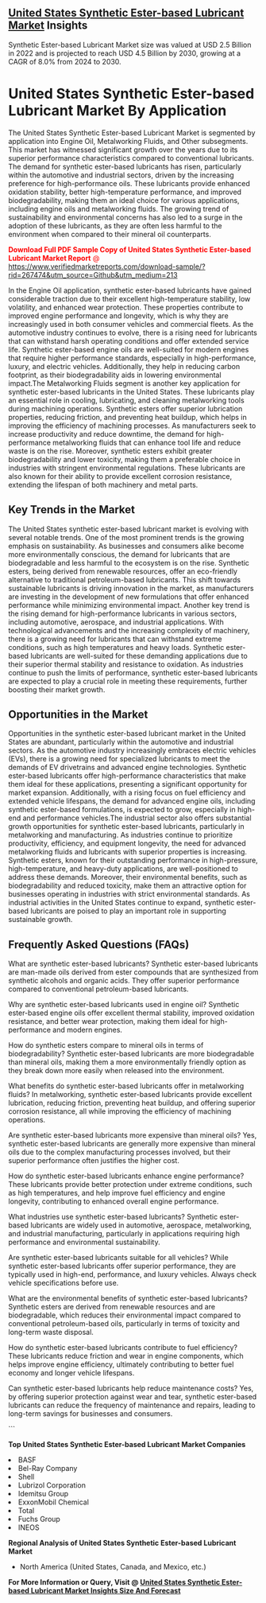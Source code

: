 <h2><a href="https://www.verifiedmarketreports.com/download-sample/?rid=267474&amp;utm_source=Github&amp;utm_medium=213" target="_blank">United States Synthetic Ester-based Lubricant Market</a> Insights</h2><p>Synthetic Ester-based Lubricant Market size was valued at USD 2.5 Billion in 2022 and is projected to reach USD 4.5 Billion by 2030, growing at a CAGR of 8.0% from 2024 to 2030.</p><p><h1>United States Synthetic Ester-based Lubricant Market By Application</h1><p>The United States Synthetic Ester-based Lubricant Market is segmented by application into Engine Oil, Metalworking Fluids, and Other subsegments. This market has witnessed significant growth over the years due to its superior performance characteristics compared to conventional lubricants. The demand for synthetic ester-based lubricants has risen, particularly within the automotive and industrial sectors, driven by the increasing preference for high-performance oils. These lubricants provide enhanced oxidation stability, better high-temperature performance, and improved biodegradability, making them an ideal choice for various applications, including engine oils and metalworking fluids. The growing trend of sustainability and environmental concerns has also led to a surge in the adoption of these lubricants, as they are often less harmful to the environment when compared to their mineral oil counterparts. <p><span class=""><span style="color: #ff0000;"><strong>Download Full PDF Sample Copy of United States Synthetic Ester-based Lubricant Market Report</strong> @ </span><a href="https://www.verifiedmarketreports.com/download-sample/?rid=267474&amp;utm_source=Github&amp;utm_medium=213" target="_blank">https://www.verifiedmarketreports.com/download-sample/?rid=267474&amp;utm_source=Github&amp;utm_medium=213</a></span></p>In the Engine Oil application, synthetic ester-based lubricants have gained considerable traction due to their excellent high-temperature stability, low volatility, and enhanced wear protection. These properties contribute to improved engine performance and longevity, which is why they are increasingly used in both consumer vehicles and commercial fleets. As the automotive industry continues to evolve, there is a rising need for lubricants that can withstand harsh operating conditions and offer extended service life. Synthetic ester-based engine oils are well-suited for modern engines that require higher performance standards, especially in high-performance, luxury, and electric vehicles. Additionally, they help in reducing carbon footprint, as their biodegradability aids in lowering environmental impact.The Metalworking Fluids segment is another key application for synthetic ester-based lubricants in the United States. These lubricants play an essential role in cooling, lubricating, and cleaning metalworking tools during machining operations. Synthetic esters offer superior lubrication properties, reducing friction, and preventing heat buildup, which helps in improving the efficiency of machining processes. As manufacturers seek to increase productivity and reduce downtime, the demand for high-performance metalworking fluids that can enhance tool life and reduce waste is on the rise. Moreover, synthetic esters exhibit greater biodegradability and lower toxicity, making them a preferable choice in industries with stringent environmental regulations. These lubricants are also known for their ability to provide excellent corrosion resistance, extending the lifespan of both machinery and metal parts.<h2>Key Trends in the Market</h2><p>The United States synthetic ester-based lubricant market is evolving with several notable trends. One of the most prominent trends is the growing emphasis on sustainability. As businesses and consumers alike become more environmentally conscious, the demand for lubricants that are biodegradable and less harmful to the ecosystem is on the rise. Synthetic esters, being derived from renewable resources, offer an eco-friendly alternative to traditional petroleum-based lubricants. This shift towards sustainable lubricants is driving innovation in the market, as manufacturers are investing in the development of new formulations that offer enhanced performance while minimizing environmental impact. Another key trend is the rising demand for high-performance lubricants in various sectors, including automotive, aerospace, and industrial applications. With technological advancements and the increasing complexity of machinery, there is a growing need for lubricants that can withstand extreme conditions, such as high temperatures and heavy loads. Synthetic ester-based lubricants are well-suited for these demanding applications due to their superior thermal stability and resistance to oxidation. As industries continue to push the limits of performance, synthetic ester-based lubricants are expected to play a crucial role in meeting these requirements, further boosting their market growth.<h2>Opportunities in the Market</h2><p>Opportunities in the synthetic ester-based lubricant market in the United States are abundant, particularly within the automotive and industrial sectors. As the automotive industry increasingly embraces electric vehicles (EVs), there is a growing need for specialized lubricants to meet the demands of EV drivetrains and advanced engine technologies. Synthetic ester-based lubricants offer high-performance characteristics that make them ideal for these applications, presenting a significant opportunity for market expansion. Additionally, with a rising focus on fuel efficiency and extended vehicle lifespans, the demand for advanced engine oils, including synthetic ester-based formulations, is expected to grow, especially in high-end and performance vehicles.The industrial sector also offers substantial growth opportunities for synthetic ester-based lubricants, particularly in metalworking and manufacturing. As industries continue to prioritize productivity, efficiency, and equipment longevity, the need for advanced metalworking fluids and lubricants with superior properties is increasing. Synthetic esters, known for their outstanding performance in high-pressure, high-temperature, and heavy-duty applications, are well-positioned to address these demands. Moreover, their environmental benefits, such as biodegradability and reduced toxicity, make them an attractive option for businesses operating in industries with strict environmental standards. As industrial activities in the United States continue to expand, synthetic ester-based lubricants are poised to play an important role in supporting sustainable growth.<h2>Frequently Asked Questions (FAQs)</h2><p>What are synthetic ester-based lubricants? Synthetic ester-based lubricants are man-made oils derived from ester compounds that are synthesized from synthetic alcohols and organic acids. They offer superior performance compared to conventional petroleum-based lubricants.</p><p>Why are synthetic ester-based lubricants used in engine oil? Synthetic ester-based engine oils offer excellent thermal stability, improved oxidation resistance, and better wear protection, making them ideal for high-performance and modern engines.</p><p>How do synthetic esters compare to mineral oils in terms of biodegradability? Synthetic ester-based lubricants are more biodegradable than mineral oils, making them a more environmentally friendly option as they break down more easily when released into the environment.</p><p>What benefits do synthetic ester-based lubricants offer in metalworking fluids? In metalworking, synthetic ester-based lubricants provide excellent lubrication, reducing friction, preventing heat buildup, and offering superior corrosion resistance, all while improving the efficiency of machining operations.</p><p>Are synthetic ester-based lubricants more expensive than mineral oils? Yes, synthetic ester-based lubricants are generally more expensive than mineral oils due to the complex manufacturing processes involved, but their superior performance often justifies the higher cost.</p><p>How do synthetic ester-based lubricants enhance engine performance? These lubricants provide better protection under extreme conditions, such as high temperatures, and help improve fuel efficiency and engine longevity, contributing to enhanced overall engine performance.</p><p>What industries use synthetic ester-based lubricants? Synthetic ester-based lubricants are widely used in automotive, aerospace, metalworking, and industrial manufacturing, particularly in applications requiring high performance and environmental sustainability.</p><p>Are synthetic ester-based lubricants suitable for all vehicles? While synthetic ester-based lubricants offer superior performance, they are typically used in high-end, performance, and luxury vehicles. Always check vehicle specifications before use.</p><p>What are the environmental benefits of synthetic ester-based lubricants? Synthetic esters are derived from renewable resources and are biodegradable, which reduces their environmental impact compared to conventional petroleum-based oils, particularly in terms of toxicity and long-term waste disposal.</p><p>How do synthetic ester-based lubricants contribute to fuel efficiency? These lubricants reduce friction and wear in engine components, which helps improve engine efficiency, ultimately contributing to better fuel economy and longer vehicle lifespans.</p><p>Can synthetic ester-based lubricants help reduce maintenance costs? Yes, by offering superior protection against wear and tear, synthetic ester-based lubricants can reduce the frequency of maintenance and repairs, leading to long-term savings for businesses and consumers.</p>```</p><p><strong>Top United States Synthetic Ester-based Lubricant Market Companies</strong></p><div data-test-id=""><p><li>BASF</li><li> Bel-Ray Company</li><li> Shell</li><li> Lubrizol Corporation</li><li> Idemitsu Group</li><li> ExxonMobil Chemical</li><li> Total</li><li> Fuchs Group</li><li> INEOS</li></p><div><strong>Regional Analysis of&nbsp;United States Synthetic Ester-based Lubricant Market</strong></div><ul><li dir="ltr"><p dir="ltr">North America&nbsp;(United States, Canada, and Mexico, etc.)</p></li></ul><p><strong>For More Information or Query, Visit @&nbsp;</strong><strong><a href="https://www.verifiedmarketreports.com/product/synthetic-ester-based-lubricant-market/?utm_source=Github&amp;utm_medium=213" target="_blank">United States Synthetic Ester-based Lubricant Market Insights Size And Forecast</a></strong></p></div>
